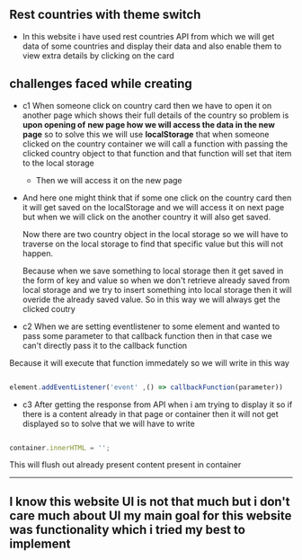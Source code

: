 ## Rest countries with theme switch


- In this website i have used rest countries API from which we will get data of some countries and display their data 
and also enable them to view extra details by clicking on the card

 
 ## challenges faced while creating 

 - c1 When someone click on country card then we have to open it on another page which shows their full details of the country so problem is **upon opening of**
  **new page how we will access the data in the new page** so to solve this we will use **localStorage** that when someone clicked on the country container
  we will call a function with passing the clicked country object to that function and that function will set that item to the local storage

      - Then we will access it on the new page


 - And here one might think that if some one click on the country card then it will get saved on the localStorage and we will access it on next page but
   when we will click on the another country it will also get saved.

   Now there are two country object in the local storage so we will have to traverse on the local storage to find that specific value but this will not happen.
   
   Because when we save something to local storage then it get saved in the form of key and value so when we don't retrieve already saved from local storage
   and we try to insert something into local storage then it will overide the already saved value. So in this way we will always get the clicked coutry


- c2 When we are setting eventlistener to some element and wanted to pass some parameter to that callback function then in that case we can't directly pass it to the callback function

 Because it will execute that function immedately so we will write in this way

  ```js

  element.addEventListener('event' ,() => callbackFunction(parameter))

  ```

  - c3 After getting the response from API when i am trying to display it so if there is a content already in that page or container then it will not get displayed so to solve that we will have to write 

  ```js

  container.innerHTML = '';

  ```

  This will flush out already present content present in container

 

 <hr>


  ## I know this website UI is not that much but i don't care much about UI my main goal for this website was functionality which i tried my best to implement